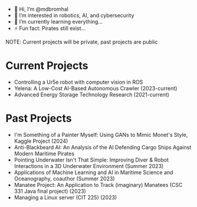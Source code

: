 - 👋 Hi, I’m @mdbromhal
- 👀 I’m interested in robotics, AI, and cybersecurity
- 🌱 I’m currently learning everything...
- ⚡ Fun fact: Pirates still exist...

NOTE: Current projects will be private, past projects are public

<!---
mdbromhal/mdbromhal is a ✨ special ✨ repository because its `README.md` (this file) appears on your GitHub profile.
You can click the Preview link to take a look at your changes.
--->
# Current Projects 
- Controlling a Ur5e robot with computer vision in ROS
- Yelena: A Low-Cost AI-Based Autonomous Crawler (2023-current)
- Advanced Energy Storage Technology Research (2021-current)
  

# Past Projects
- I'm Something of a Painter Myself: Using GANs to Mimic Monet's Style, Kaggle Project (2024)
- Anti-Blackbeard AI: An Analysis of the AI Defending Cargo Ships Against Modern Maritime Pirates
- Pointing Underwater Isn't That Simple: Improving Diver & Robot Interactions in a 3D Underwater Environment (Summer 2023)
- Applications of Machine Learning and AI in Maritime Science and Oceanography, coauthor (Summer 2023)
- Manatee Project: An Application to Track (imaginary) Manatees (CSC 331 Java final project) (2023)
- Managing a Linux server (CIT 225) (2023)
  
